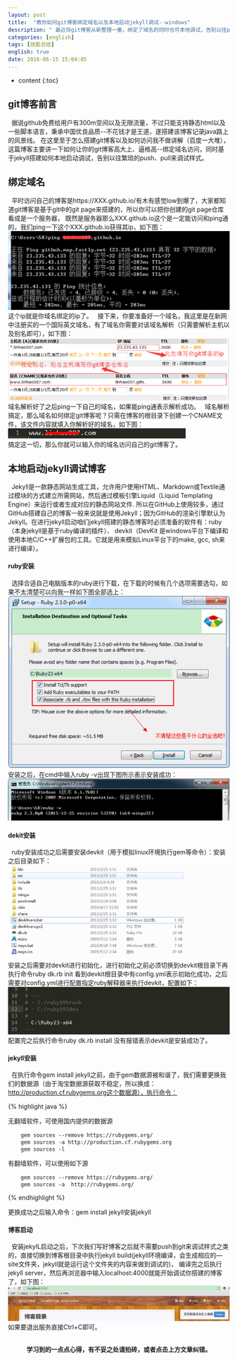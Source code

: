 ```yaml
---
layout: post
title:  "教你如何git博客绑定域名以及本地启动jekyll调试--windows"
description: " 最近将git博客从新整理一番，绑定了域名的同时也可本地调试，告别以往push、pull来调试样式"
categories: [english]
tags: [技能总结]
english: true
date: 2016-06-15 15:04:05
---
```


* content
{:toc}

## git博客前言
  &nbsp;&nbsp;据说github免费给用户有300m空间以及无限流量，不过只能支持静态html以及一些脚本语言，秉承中国优良品质--不花钱才是王道，遂搭建该博客记录java路上的风景线。
在这里至于怎么搭建git博客以及如何访问我不做讲解（百度一大堆），这篇博客主要讲一下如何让你的git博客高大上、逼格高--绑定域名访问，同时基于jekyll搭建如何本地启动调试，告别以往繁琐的push、pull来调试样式。

## 绑定域名
  &nbsp;&nbsp;平时访问自己的博客是https://XXX.github.io/有木有感觉low到爆了，大家都知道git博客是基于git中的git page来搭建的，所以你可以把你创建的git page仓库看成是一个服务器，
既然是服务器那么XXX.github.io这个是一定能访问和ping通的，我们ping一下这个XXX.github.io获得其ip，如下图：![获取git博客ip](/img/jineng-gitblog1.png)<br/>
这个ip就是你域名绑定的ip了。
  &nbsp;&nbsp;接下来，你要准备好一个域名，我这里是在新网中注册买的一个国际英文域名，有了域名你需要对该域名解析（只需要解析主机以及别名即可），如下图：![域名解析](/img/jineng-gitblog2.png)<br/>
域名解析好了之后ping一下自己的域名，如果能ping通表示解析成功。
  &nbsp;&nbsp;域名解析搞定，那么域名如何绑定git博客呢？只需在博客的根目录下创建一个CNAME文件，该文件内容就填入你解析好的域名，如下图：![git域名绑定](/img/jineng-gitblog4.png)<br/>
搞定这一切，那么你就可以输入你的域名访问自己的git博客了。

## 本地启动jekyll调试博客
  &nbsp;&nbsp;Jekyll是一款静态网站生成工具，允许用户使用HTML、Markdown或Textile通过模块的方式建立所需网站，然后通过模板引擎Liquid（Liquid Templating Engine）来运行或者生成对应的静态网站文件. 
所以在GitHub上使用较多，通过GitHub搭建自己的博客一般来说就是使用Jekyll；因为GitHub的渲染引擎默认为Jekyll。在进行jekyll启动咱们jekyll搭建的静态博客时必须准备的软件有：ruby（本身jekyll是基于ruby编译的插件）、
devkit（DevKit 是windows平台下编译和使用本地C/C++扩展包的工具。它就是用来模拟Linux平台下的make, gcc, sh来进行编译）。

#### ruby安装
  &nbsp;&nbsp;选择合适自己电脑版本的ruby进行下载，在下载的时候有几个选项需要选勾，如果不太清楚可以向我一样如下图全部选上：![ruby安装](/img/jineng-gitblog5.png)<br/>
安装之后，在cmd中输入ruby -v出现下图所示表示安装成功：![ruby安装](/img/jineng-gitblog6.png)<br/>

#### dekit安装
  &nbsp;&nbsp;ruby安装成功之后需要安装devkit（用于模拟linux环境执行gem等命令）：安装之后目录如下：![devkit安装](/img/jineng-gitblog7.png)<br/>
安装之后需要对devkit进行初始化，进行初始化之前必须切换到devkit根目录下再执行命令ruby dk.rb init  看到devkit根目录中有config.yml表示初始化成功，之后需要对config.yml进行配置指定ruby解释器来执行devkit，配置如下：
![devkit解释器指定](/img/jineng-gitblog8.png)<br/>
配置完之后执行命令ruby dk.rb install 没有报错表示devkit是安装成功了。

#### jekyll安装
  &nbsp;&nbsp;在执行命令gem install jekyll之前，由于gem数据源被和谐了，我们需要更换我们的数据源（由于淘宝数据源获取不稳定，所以换成：http://production.cf.rubygems.org这个数据源），执行命令：

{% highlight java %} 

   无翻墙软件，可使用国内提供的数据源

		gem sources --remove https://rubygems.org/
		gem sources -a http://production.cf.rubygems.org
		gem sources -l
	
  有翻墙软件，可以使用如下源

		gem sources --remove https://rubygems.org/
		gem sources -a  http://rubygems.org/

{% endhighlight %} 

更换成功之后输入命令：gem install jekyll安装jekyll

#### 博客启动
  &nbsp;&nbsp;安装jekylL启动之后，下次我们写好博客之后就不需要push到git来调试样式之类的，直接切换到博客根目录中执行jekyll build(jekyll环境编译，会生成相应的—site文件夹，jekyll就是运行这个文件夹的内容来做到调试的)，
编译完之后执行jekyll server，然后再浏览器中输入localhost:4000就能开始调试你搭建的博客了，如下图：![gitblog-show](/img/jineng-gitblog9.png)<br/>
如果要退出服务直接Ctrl+C即可。

<br/>
<center><b>学习到的一点点心得，有不妥之处请拍砖，或者点击上方文章纠错。</b></center>
<script src="/analytics.js"></script>
